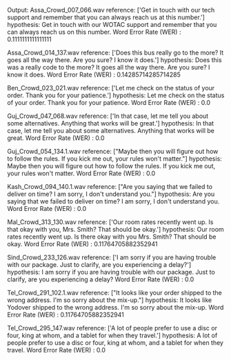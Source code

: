 Output: 
Assa_Crowd_007_066.wav 
reference:  ['Get in touch with our tech support and remember that you can always reach us at this number.'] 
hypothesis:  Get in touch with our WOTAC support and remember that you can always reach us on this number.
Word Error Rate (WER) : 0.1111111111111111 


Assa_Crowd_014_137.wav 
reference:  ['Does this bus really go to the more? It goes all the way there. Are you sure? I know it does.']
hypothesis:  Does this was a really code to the more? It goes all the way there. Are you sure? I know it does.
Word Error Rate (WER) : 0.14285714285714285


Ben_Crowd_023_021.wav 
reference:  ['Let me check on the status of your order. Thank you for your patience.']
hypothesis:  Let me check on the status of your order. Thank you for your patience.
Word Error Rate (WER) : 0.0


Guj_Crowd_047_068.wav 
reference:  ['In that case, let me tell you about some alternatives. Anything that works will be great.']
hypothesis:  In that case, let me tell you about some alternatives. Anything that works will be great.
Word Error Rate (WER) : 0.0


Guj_Crowd_054_134.1.wav 
reference:  ["Maybe then you will figure out how to follow the rules. If you kick me out, your rules won't matter."]
hypothesis:  Maybe then you will figure out how to follow the rules. If you kick me out, your rules won't matter.
Word Error Rate (WER) : 0.0


Kash_Crowd_094_140.1.wav 
reference:  ["Are you saying that we failed to deliver on time? I am sorry, I don't understand you."]
hypothesis:  Are you saying that we failed to deliver on time? I am sorry, I don't understand you.
Word Error Rate (WER) : 0.0


Mal_Crowd_313_130.wav 
reference:  ['Our room rates recently went up. Is that okay with you, Mrs. Smith? That should be okay.']
hypothesis:  Our room rates recently went up. Is there okay with you Mrs. Smith? That should be okay.
Word Error Rate (WER) : 0.11764705882352941


Sind_Crowd_233_126.wav 
reference:  ['I am sorry if you are having trouble with our package. Just to clarify, are you experiencing a delay?']
hypothesis:  I am sorry if you are having trouble with our package. Just to clarify, are you experiencing a delay?
Word Error Rate (WER) : 0.0


Tel_Crowd_291_102.1.wav 
reference:  ["It looks like your order shipped to the wrong address. I'm so sorry about the mix-up."]
hypothesis:  It looks like Yodover shipped to the wrong address. I'm so sorry about the mix-up.
Word Error Rate (WER) : 0.11764705882352941


Tel_Crowd_295_147.wav 
reference:  ['A lot of people prefer to use a disc or four, king at whom, and a tablet for when they travel.']
hypothesis:  A lot of people prefer to use a disc or four, king at whom, and a tablet for when they travel.
Word Error Rate (WER) : 0.0
